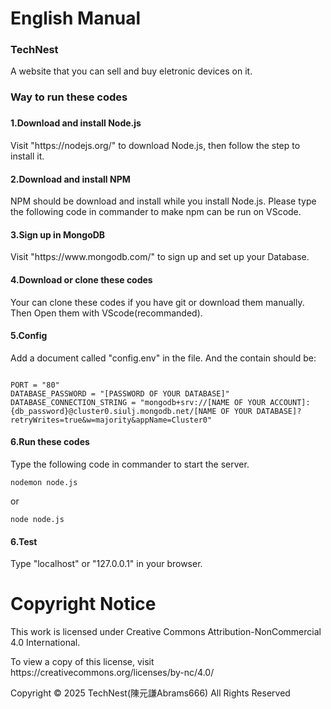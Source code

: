 <h1>English Manual</h1>
<h3>TechNest</h3>
<p>A website that you can sell and buy eletronic devices on it.</p>

<h3>Way to run these codes<h3>
<h4>1.Download and install Node.js</h4>
<p>Visit "https://nodejs.org/" to download Node.js, then follow the step to install it.</p>

<h4>2.Download and install NPM</h4>
<p>NPM should be download and install while you install Node.js. Please type the following code in commander to make npm can be run on VScode.</p>
<code></code>

<h4>3.Sign up in MongoDB</h4>
<p>Visit "https://www.mongodb.com/" to sign up and set up your Database.<p>

<h4>4.Download or clone these codes</h4>
<p>Your can clone these codes if you have git or download them manually. Then Open them with VScode(recommanded).<p>
<code></code>

<h4>5.Config</h4>
<p>Add a document called "config.env" in the file. And the contain should be:</p>
<code>
PORT = "80"
DATABASE_PASSWORD = "[PASSWORD OF YOUR DATABASE]"
DATABASE_CONNECTION_STRING = "mongodb+srv://[NAME OF YOUR ACCOUNT]:{db_password}@cluster0.siulj.mongodb.net/[NAME OF YOUR DATABASE]?retryWrites=true&w=majority&appName=Cluster0"
</code>

<h4>6.Run these codes</h4>
<p>Type the following code in commander to start the server.</p>
<code>nodemon node.js</code>
<p>or</p>
<code>node node.js</code>

<h4>6.Test</h4>
<p>Type "localhost" or "127.0.0.1" in your browser.</p>

<h1>Copyright Notice </h1>
<p>This work is licensed under Creative Commons Attribution-NonCommercial 4.0 International.</p>
<p>To view a copy of this license, visit https://creativecommons.org/licenses/by-nc/4.0/</p>
<p>Copyright © 2025 TechNest(陳元謙Abrams666) All Rights Reserved</p>
